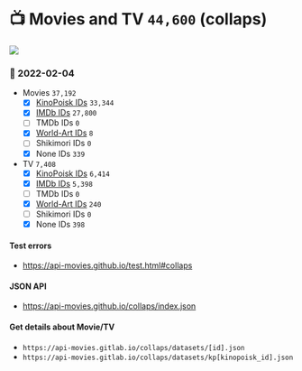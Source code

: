 # :tv: Movies and TV `44,600` (collaps)

<a href="https://API-Movies.github.io"><img src="https://API-Movies.github.io/banner.png?cache"></a>

### :date: 2022-02-04
- Movies `37,192`
  - [x] <a href="https://API-Movies.github.io/collaps/movie_kinopoisk_ids.json">KinoPoisk IDs</a> `33,344`
  - [x] <a href="https://API-Movies.github.io/collaps/movie_imdb_ids.json">IMDb IDs</a> `27,800`
  - [ ] TMDb IDs `0`
  - [x] <a href="https://API-Movies.github.io/collaps/movie_world_art_ids.json">World-Art IDs</a> `8`
  - [ ] Shikimori IDs `0`
  - [x] None IDs `339`
- TV `7,408`
  - [x] <a href="https://API-Movies.github.io/collaps/tv_kinopoisk_ids.json">KinoPoisk IDs</a> `6,414`
  - [x] <a href="https://API-Movies.github.io/collaps/tv_imdb_ids.json">IMDb IDs</a> `5,398`
  - [ ] TMDb IDs `0`
  - [x] <a href="https://API-Movies.github.io/collaps/tv_world_art_ids.json">World-Art IDs</a> `240`
  - [ ] Shikimori IDs `0`
  - [x] None IDs `398`
#### Test errors
- <a href='https://api-movies.github.io/test.html#collaps'>https://api-movies.github.io/test.html#collaps</a>
#### JSON API
- <a href='https://api-movies.github.io/collaps/index.json'>https://api-movies.github.io/collaps/index.json</a>
#### Get details about Movie/TV
- `https://api-movies.gitlab.io/collaps/datasets/[id].json`
- `https://api-movies.gitlab.io/collaps/datasets/kp[kinopoisk_id].json`
